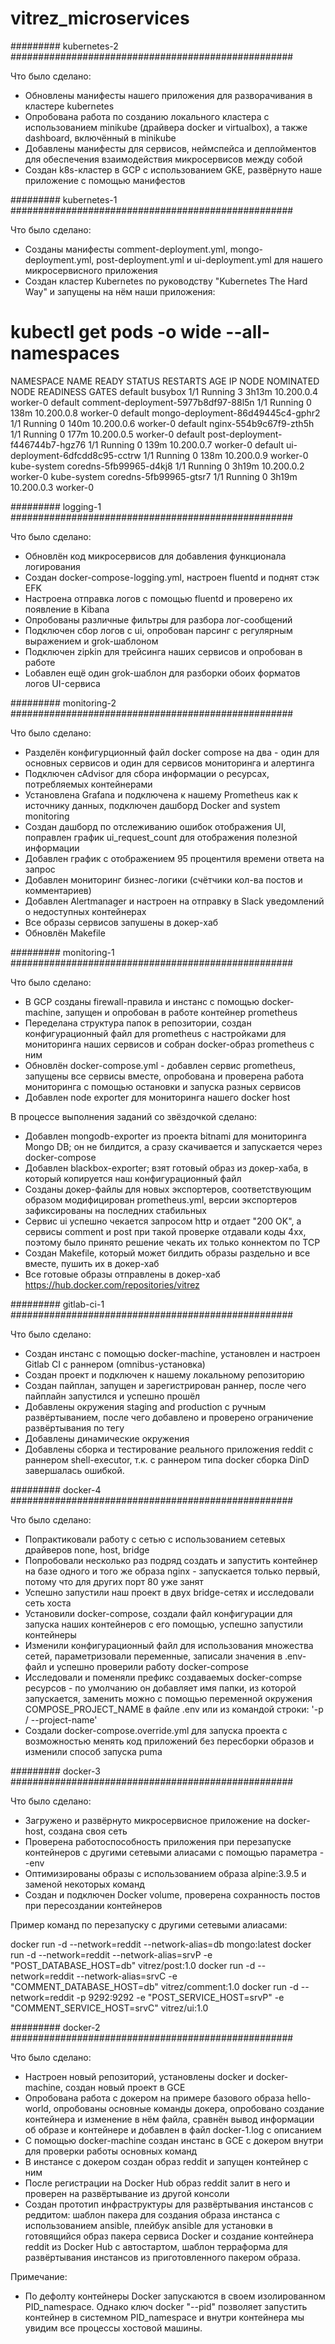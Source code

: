 # vitrez_microservices

######### kubernetes-2 ###################################################

Что было сделано:

- Обновлены манифесты нашего приложения для разворачивания в кластере kubernetes
- Опробована работа по созданию локального кластера с использованием minikube (драйвера docker и virtualbox), а также dashboard, включённый в minikube
- Добавлены манифесты для сервисов, неймспейса и деплойментов для обеспечения взаимодействия микросервисов между собой
- Создан k8s-кластер в GCP с использованием GKE, развёрнуто наше приложение с помощью манифестов


######### kubernetes-1 ###################################################

Что было сделано:

- Созданы манифесты comment-deployment.yml, mongo-deployment.yml, post-deployment.yml и ui-deployment.yml для нашего микросервисного приложения
- Создан кластер Kubernetes по руководству "Kubernetes The Hard Way" и запущены на нём наши приложения:

# kubectl get pods -o wide --all-namespaces
NAMESPACE     NAME                                  READY   STATUS    RESTARTS   AGE     IP           NODE       NOMINATED NODE   READINESS GATES
default       busybox                               1/1     Running   3          3h13m   10.200.0.4   worker-0   <none>           <none>
default       comment-deployment-5977b8df97-88l5n   1/1     Running   0          138m    10.200.0.8   worker-0   <none>           <none>
default       mongo-deployment-86d49445c4-gphr2     1/1     Running   0          140m    10.200.0.6   worker-0   <none>           <none>
default       nginx-554b9c67f9-zth5h                1/1     Running   0          177m    10.200.0.5   worker-0   <none>           <none>
default       post-deployment-f446744b7-hgz76       1/1     Running   0          139m    10.200.0.7   worker-0   <none>           <none>
default       ui-deployment-6dfcdd8c95-cctrw        1/1     Running   0          138m    10.200.0.9   worker-0   <none>           <none>
kube-system   coredns-5fb99965-d4kj8                1/1     Running   0          3h19m   10.200.0.2   worker-0   <none>           <none>
kube-system   coredns-5fb99965-gtsr7                1/1     Running   0          3h19m   10.200.0.3   worker-0   <none>           <none>


######### logging-1 ###################################################

Что было сделано:

- Обновлён код микросервисов для добавления функционала логирования
- Создан docker-compose-logging.yml, настроен fluentd и поднят стэк EFK
- Настроена отправка логов с помощью fluentd и проверено их появление в Kibana
- Опробованы различные фильтры для разбора лог-сообщений
- Подключен сбор логов с ui, опробован парсинг с регулярным выражением и grok-шаблоном
- Подключен zipkin для трейсинга наших сервисов и опробован в работе
- Lобавлен ещё один grok-шаблон для разборки обоих форматов логов UI-сервиса

######### monitoring-2 ###################################################

Что было сделано:

- Разделён конфигурционный файл docker compose на два - один для основных сервисов и один для сервисов мониторинга и алертинга
- Подключен cAdvisor для сбора информации о ресурсах, потребляемых контейнерами
- Установлена Grafana и подключена к нашему Prometheus как к источнику данных, подключен дашборд Docker and system monitoring
- Создан дашборд по отслеживанию ошибок отображения UI, поправлен график ui_request_count для отображения полезной информации
- Добавлен график с отображением 95 процентиля времени ответа на запрос
- Добавлен мониторинг бизнес-логики (счётчики кол-ва постов и комментариев)
- Добавлен Alertmanager и настроен на отправку в Slack уведомлений о недоступных контейнерах
- Все образы сервисов запушены в докер-хаб
- Обновлён Makefile

######### monitoring-1 ###################################################

Что было сделано:

- В GCP созданы firewall-правила и инстанс с помощью docker-machine, запущен и опробован в работе контейнер prometheus
- Переделана структура папок в репозитории, создан конфигурационный файл для prometheus с настройками для мониторинга наших сервисов и собран docker-образ prometheus с ним
- Обновлён docker-compose.yml - добавлен сервис prometheus, запущены все сервисы вместе, опробована и проверена работа мониторинга с помощью остановки и запуска разных сервисов
- Добавлен node exporter для мониторинга нашего docker host

В процессе выполнения заданий со звёздочкой сделано:
- Добавлен mongodb-exporter из проекта bitnami для мониторинга Mongo DB; он не билдится, а сразу скачивается и запускается через docker-compose
- Добавлен blackbox-exporter; взят готовый образ из докер-хаба, в который копируется наш конфигурационный файл
- Созданы докер-файлы для новых экспортеров, соответствующим образом модифицирован prometheus.yml, версии экспортеров зафиксированы на последних стабильных
- Сервис ui успешно чекается запросом http и отдает "200 OK", а сервисы comment и post при такой проверке отдавали коды 4xx, поэтому было принято решение чекать их только коннектом по TCP
- Создан Makefile, который может билдить образы раздельно и все вместе, пушить их в докер-хаб
- Все готовые образы отправлены в докер-хаб https://hub.docker.com/repositories/vitrez


######### gitlab-ci-1 ###################################################

Что было сделано:

- Создан инстанс с помощью docker-machine, установлен и настроен Gitlab CI с раннером (omnibus-установка)
- Создан проект и подключен к нашему локальному репозиторию
- Создан пайплан, запущен и зарегистрирован раннер, после чего пайплайн запустился и успешно прошёл
- Добавлены окружения staging and production с ручным развёртыванием, после чего добавлено и проверено ограничение развёртывания по тегу
- Добавлены динамические окружения
- Добавлены сборка и тестирование реального приложения reddit с раннером shell-executor, т.к. с раннером типа docker сборка DinD завершалась ошибкой.


######### docker-4 ###################################################

Что было сделано:

- Попрактиковали работу с сетью с использованием сетевых драйверов none, host, bridge
- Попробовали несколько раз подряд создать и запустить  контейнер на базе одного и того же образа nginx - запускается только первый, потому что для других порт 80 уже занят
- Успешно запустили наш проект в двух bridge-сетях и исследовали сеть хоста
- Установили docker-compose, создали файл конфигурации для запуска наших контейнеров с его помощью, успешно запустили контейнеры
- Изменили конфигурационный файл для использования множества сетей, параметризовали переменные, записали значения в .env-файл и успешно проверили работу docker-compose 
- Исследовали и поменяли префикс создаваемых docker-compse ресурсов - по умолчанию он добавляет имя папки, из которой запускается, заменить можно с помощью переменной окружения COMPOSE_PROJECT_NAME в файле .env или из командой строки: '-p / --project-name'
- Создали docker-compose.override.yml для запуска проекта с возможностью менять код приложений без пересборки образов и изменили способ запуска puma


######### docker-3 ###################################################

Что было сделано:

- Загружено и развёрнуто микросервисное приложение на docker-host, создана своя сеть
- Проверена работоспособность приложения при перезапуске контейнеров с другими сетевыми алиасами с помощью параметра --env
- Оптимизированы образы с использованием образа alpine:3.9.5 и заменой некоторых команд
- Создан и подключен Docker volume, проверена сохранность постов при пересоздании контейнеров


Пример команд по перезапуску с другими сетевыми алиасами:

docker run -d --network=reddit --network-alias=db mongo:latest
docker run -d --network=reddit --network-alias=srvP -e "POST_DATABASE_HOST=db"  vitrez/post:1.0
docker run -d --network=reddit --network-alias=srvC -e "COMMENT_DATABASE_HOST=db" vitrez/comment:1.0
docker run -d --network=reddit -p 9292:9292  -e "POST_SERVICE_HOST=srvP"  -e "COMMENT_SERVICE_HOST=srvC" vitrez/ui:1.0

######### docker-2 ###################################################

Что было сделано:

- Настроен новый репозиторий, установлены docker и docker-machine, создан новый проект в GCE
- Опробована работа с докером на примере базового образа hello-world, опробованы основные команды докера, опробовано создание контейнера и изменение в нём файла, сравнён вывод информации об образе и контейнере и добавлен в файл docker-1.log с описанием
- С помощью docker-machine создан инстанс в GCE с докером внутри для проверки работы основных команд
- В инстансе с докером создан образ reddit и запущен контейнер с ним
- После регистрации на Docker Hub образ reddit залит в него и проверен на развёртывание из другой консоли
- Создан прототип инфраструктуры для развёртывания инстансов с реддитом: шаблон пакера для создания образа инстанса с использованием ansible, плейбук ansible для установки в готовящийся образ пакера сервиса Docker и создание контейнера reddit из Docker Hub с автостартом, шаблон терраформа для развёртывания инстансов из приготовленного пакером образа.

Примечание:
 
- По дефолту контейнеры Docker запускаются в своем изолированном PID_namespace. Однако ключ docker "--pid" позволяет запустить контейнер в системном PID_namespace и внутри контейнера мы увидим все процессы хостовой машины. 
